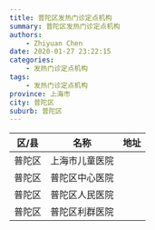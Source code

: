 ```yaml
---
title: 普陀区发热门诊定点机构
summary: 普陀区发热门诊定点机构
authors: 
    - Zhiyuan Chen
date: 2020-01-27 23:22:15
categories: 
    - 发热门诊定点机构
tags: 
    - 发热门诊定点机构
province: 上海市
city: 普陀区
suburb: 普陀区
---
```


|  区/县  |  名称  |  地址  |
|------|-------|------|
|  普陀区  |  上海市儿童医院  |    
|  普陀区  |  普陀区中心医院  |    
|  普陀区  |  普陀区人民医院  |    
|  普陀区  |  普陀区利群医院  |    

